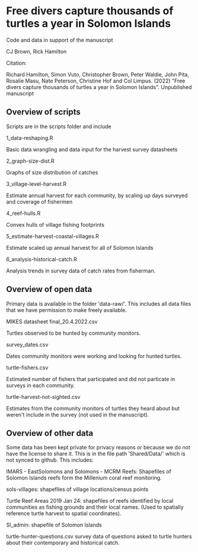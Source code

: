 # Free divers capture thousands of turtles a year in Solomon Islands

Code and data in support of the manuscript

CJ Brown, Rick Hamilton

Citation:

Richard Hamilton, Simon Vuto, Christopher Brown, Peter Waldie, John Pita, Rosalie Masu, Nate Peterson, Christine Hof and Col Limpus. (2022) "Free divers capture thousands of turtles a year in Solomon Islands". Unpublished manuscript


## Overview of scripts

Scripts are in the scripts folder and include

1_data-reshaping.R  

Basic data wrangling and data input for the harvest survey datasheets

2_graph-size-dist.R  

Graphs of size distribution of catches

3_village-level-harvest.R  

Estimate annual harvest for each community, by scaling up days surveyed and coverage of fishermen

4_reef-hulls.R  

Convex hulls of village fishing footprints

5_estimate-harvest-coastal-villages.R  

Estimate scaled up annual harvest for all of Solomon Islands

6_analysis-historical-catch.R

Analysis trends in survey data of catch rates from fisherman.

## Overview of open data  

Primary data is available in the folder 'data-raw/'. This includes all data files that we have permission to make freely available.

MIKES datasheet final_20.4.2022.csv  

Turtles observed to be hunted by community monitors.

survey_dates.csv  

Dates community monitors were working and looking for hunted turtles.

turtle-fishers.csv  

Estimated number of fishers that participated and did not particate in surveys in each community.  

turtle-harvest-not-sighted.csv  

Estimates from the community monitors of turtles they heard about but weren't include in the survey (not used in the manuscript).

## Overview of other data  

Some data has been kept private for privacy reasons or because we do not have the license to share it. This is in the file path 'Shared/Data/' which is not synced to github. This includes:

IMARS - EastSolomons and Solomons - MCRM Reefs: Shapefiles of Solomon Islands reefs form the Millenium coral reef monitoring.

sols-villages: shapefiles of village locations/census points

Turtle Reef Areas 2019 Jan 24: shapefiles of reefs identified by local communities as fishing grounds and their local names. (Used to spatially reference turtle harvest to spatial coordinates).

SI_admin: shapefile of Solomon Islands

turtle-hunter-questions.csv survey data of questions asked to turtle hunters about their contemporary and historical catch.
